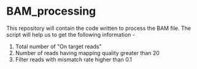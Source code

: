 # BAM_processing 
This repository will contain the code written to process the BAM file.
The script will help us to get the following information - 
1. Total number of "On target reads"
2. Number of reads having mapping quality greater than 20
3. Filter reads with mismatch rate higher than 0.1
